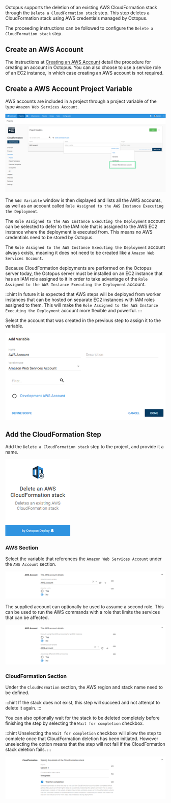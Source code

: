 Octopus supports the deletion of an existing AWS CloudFormation stack through the `Delete a CloudFormation stack` step. This step deletes a CloudFormation stack using AWS credentials managed by Octopus.

The proceeding instructions can be followed to configure the `Delete a CloudFormation stack` step.

## Create an AWS Account

The instructions at [Creating an AWS Account](/docs/infrastructure/aws/creating-an-aws-account/index.md) detail the procedure for creating an account in Octopus. You can also choose to use a service role of an EC2 instance, in which case creating an AWS account is not required.

## Create a AWS Account Project Variable

AWS accounts are included in a project through a project variable of the type `Amazon Web Services Account`.

![AWS Account Variable](aws-account-variable.png "width=500")

The `Add Variable` window is then displayed and lists all the AWS accounts, as well as an account called `Role Assigned to the AWS Instance Executing the Deployment`.

The `Role Assigned to the AWS Instance Executing the Deployment` account can be selected to defer to the IAM role that is assigned to the AWS EC2 instance where the deployment is executed from. This means no AWS credentials need to be stored by Octopus.

The `Role Assigned to the AWS Instance Executing the Deployment` account always exists, meaning it does not need to be created like a `Amazon Web Services Account`.

Because CloudFormation deployments are performed on the Octopus server today, the Octopus server must be installed on an EC2 instance that has an IAM role assigned to it in order to take advantage of the `Role Assigned to the AWS Instance Executing the Deployment` account.

:::hint
In future it is expected that AWS steps will be deployed from worker instances that can be hosted on separate EC2 instances with IAM roles assigned to them. This will make the `Role Assigned to the AWS Instance Executing the Deployment` account more flexible and powerful.
:::

Select the account that was created in the previous step to assign it to the variable.

![AWS Account Variable Selection](aws-account-variable-selection.png "width=500")

## Add the CloudFormation Step

Add the `Delete a CloudFormation stack` step to the project, and provide it a name.

![Remove a CloudFormation stack Step](deploy-cloudformation-step.png "width=500")

### AWS Section

Select the variable that references the `Amazon Web Services Account` under the `AWS Account` section.

![AWS Account](step-aws-account.png "width=500")

The supplied account can optionally be used to assume a second role. This can be used to run the AWS commands with a role that limits the services that can be affected.

![AWS Role](step-aws-role.png "width=500")

### CloudFormation Section

Under the `CloudFormation` section, the AWS region and stack name need to be defined.

:::hint
If the stack does not exist, this step will succeed and not attempt to delete it again.
:::

You can also optionally wait for the stack to be deleted completely before finishing the step by selecting the `Wait for completion` checkbox.

:::hint
Unselecting the `Wait for completion` checkbox will allow the step to complete once that CloudFormation deletion has been initiated. However unselecting the option means that the step will not fail if the CloudFormation stack deletion fails.
:::

![AWS Region](step-aws-region.png "width=500")

